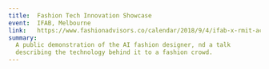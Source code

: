 ```yaml
---
title:  Fashion Tech Innovation Showcase
event:  IFAB, Melbourne
link:   https://www.fashionadvisors.co/calendar/2018/9/4/ifab-x-rmit-activator-fashion-tech-innovation-showcase
summary:
  A public demonstration of the AI fashion designer, nd a talk
  describing the technology behind it to a fashion crowd.
---
```



